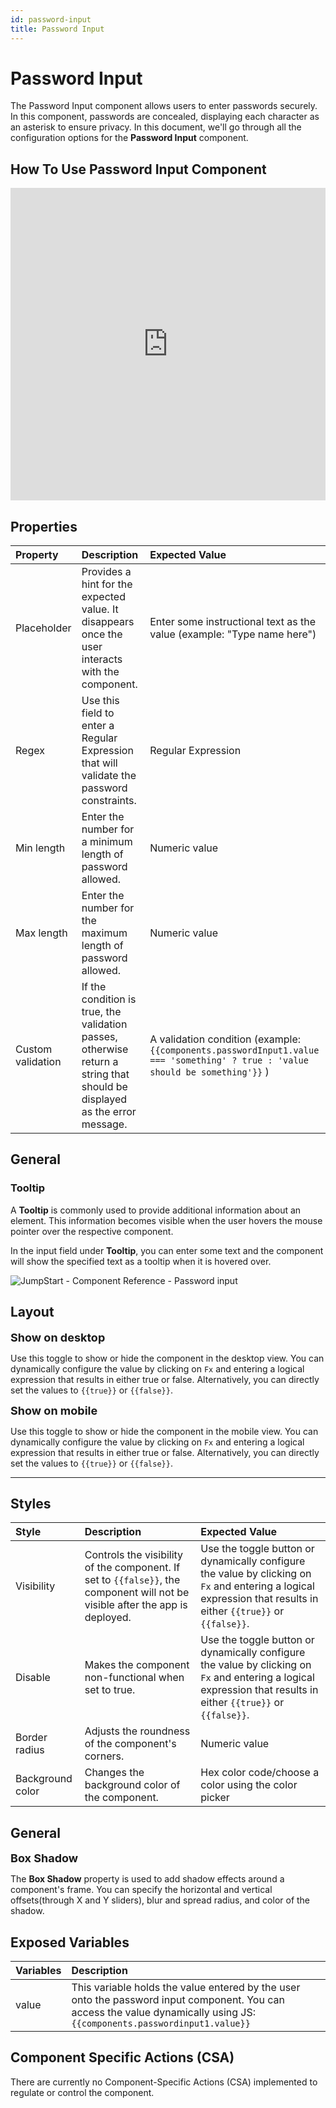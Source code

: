```yaml
---
id: password-input
title: Password Input
---
```

# Password Input

The Password Input component allows users to enter passwords securely. In this component, passwords are concealed, displaying each character as an asterisk to ensure privacy. In this document, we'll go through all the configuration options for the **Password Input** component. 


## How To Use Password Input Component

<iframe height="500" src="https://www.youtube.com/embed/E9mfJ9cCJ0o" title="Password Input Component" frameborder="0" allowfullscreen width="100%"></iframe>

## Properties

| Property          | Description       | Expected Value    |
|:------------------|:------------------|:----------------------------------------------------|
| Placeholder       | Provides a hint for the expected value. It disappears once the user interacts with the component.| Enter some instructional text as the value (example: "Type name here")  |
| Regex             | Use this field to enter a Regular Expression that will validate the password constraints.| Regular Expression    |
| Min length        | Enter the number for a minimum length of password allowed.| Numeric value  |
| Max length        | Enter the number for the maximum length of password allowed.| Numeric value |
| Custom validation | If the condition is true, the validation passes, otherwise return a string that should be displayed as the error message.  | A validation condition (example: `{{components.passwordInput1.value === 'something' ? true : 'value should be something'}}` )|

## General
### Tooltip

A **Tooltip** is commonly used to provide additional information about an element. This information becomes visible when the user hovers the mouse pointer over the respective component.

In the input field under **Tooltip**, you can enter some text and the component will show the specified text as a tooltip when it is hovered over. 

<div style={{textAlign: 'center'}}>

<img className="screenshot-full" src="/img/tooltip.png" alt="JumpStart - Component Reference - Password input" />

</div>

## Layout

<font size="4"><b>Show on desktop</b></font>

Use this toggle to show or hide the component in the desktop view. You can dynamically configure the value by clicking on `Fx` and entering a logical expression that results in either true or false. Alternatively, you can directly set the values to `{{true}}` or `{{false}}`.

<font size="4"><b>Show on mobile</b></font>

Use this toggle to show or hide the component in the mobile view. You can dynamically configure the value by clicking on `Fx` and entering a logical expression that results in either true or false. Alternatively, you can directly set the values to `{{true}}` or `{{false}}`. 

---

## Styles

| Style| Description  | Expected Value |
|:-------------------|:-------------------------------|:-------------------------------|
| Visibility | Controls the visibility of the component. If set to `{{false}}`, the component will not be visible after the app is deployed.| Use the toggle button or dynamically configure the value by clicking on `Fx` and entering a logical expression that results in either `{{true}}` or `{{false}}`.|
| Disable | Makes the component non-functional when set to true. | Use the toggle button or dynamically configure the value by clicking on `Fx` and entering a logical expression that results in either `{{true}}` or `{{false}}`.|
| Border radius | Adjusts the roundness of the component's corners.  | Numeric value|
| Background color    | Changes the background color of the component. | Hex color code/choose a color using the color picker |

## General

<font size="4"><b>Box Shadow</b></font>

The **Box Shadow** property is used to add shadow effects around a component's frame. You can specify the horizontal and vertical offsets(through X and Y sliders), blur and spread radius, and color of the shadow.

## Exposed Variables

| Variables    | Description |
| :----------- |:----------- |
| value | This variable holds the value entered by the user onto the password input component. You can access the value dynamically using JS: `{{components.passwordinput1.value}}`|

## Component Specific Actions (CSA)

There are currently no Component-Specific Actions (CSA) implemented to regulate or control the component.
